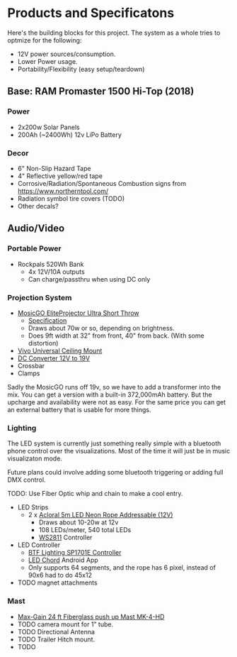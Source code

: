 # Products and Specificatons

Here's the building blocks for this project. The system as a whole
tries to optmize for the following:

* 12V power sources/consumption.
* Lower Power usage.
* Portability/Flexibility (easy setup/teardown)


## Base: RAM Promaster 1500 Hi-Top (2018)

### Power

* 2x200w Solar Panels
* 200Ah (~2400Wh) 12v LiPo Battery

### Decor

* 6" Non-Slip Hazard Tape
* 4" Reflective yellow/red tape
* Corrosive/Radiation/Spontaneous Combustion signs from https://www.northerntool.com/
* Radiation symbol tire covers (TODO)
* Other decals?

## Audio/Video

### Portable Power

* Rockpals 520Wh Bank
  * 4x 12V/10A outputs
  * Can charge/passthru when using DC only

### Projection System

* [MosicGO EliteProjector Ultra Short Throw](https://www.amazon.com/gp/product/B09SZ4WNJ5)
  * [Specification](https://www.eliteprojector.com/spec.html)
  * Draws about 70w or so, depending on brightness.
  * Does 9ft width at 32" from front, 40" from back.  (With some distortion)
* [Vivo Universal Ceiling Mount](https://www.amazon.com/dp/B01014CD0O)
* [DC Converter 12V to 19V](https://www.amazon.com/dp/B083TQS978)
* Crossbar
* Clamps

Sadly the MosicGO runs off 19v, so we have to add a transformer into
the mix.  You can get a version with a built-in 372,000mAh battery.  But
the upcharge and availability were not as easy.  For the same price
you can get an external battery that is usable for more things.

### Lighting

The LED system is currently just something really simple with a
bluetooth phone control over the visualizations.  Most of the time it
will just be in music visualizaton mode.

Future plans could involve adding some bluetooth triggering or adding
full DMX control.

TODO: Use Fiber Optic whip and chain to make a cool entry.

* LED Strips
  * 2 x [Acloral 5m LED Neon Rope Addressable (12V)](https://www.amazon.com/dp/B0915WV11L)
    * Draws about 10-20w at 12v
    * 108 LEDs/meter, 540 total LEDs
    * [WS2811](https://cdn-shop.adafruit.com/datasheets/WS2811.pdf) Controller
* LED Controller
  * [BTF Lighting SP1701E Controller](https://www.amazon.com/gp/product/B07HFVW1G7)
  * [LED Chord](https://play.google.com/store/apps/details?id=com.spled.pzse) Android App
  * Only supports 64 segments, and the rope has 6 pixel, instead of 90x6 had to do 45x12
* TODO magnet attachments

### Mast

* [Max-Gain 24 ft Fiberglass push up Mast MK-4-HD](https://mgs4u.com/product/mk-4-series-25ft-masts/)
* TODO camera mount for 1" tube.
* TODO Directional Antenna
* TODO Trailer Hitch mount.
* TODO 



